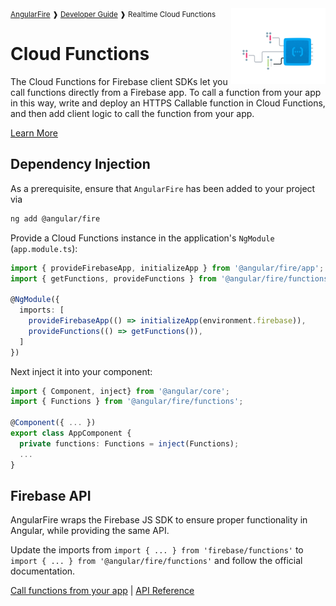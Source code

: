 <img align="right" width="30%" src="images/functions-illo_1x.png">

<small>
<a href="https://github.com/angular/angularfire">AngularFire</a> &#10097; <a href="../README.md#developer-guide">Developer Guide</a> &#10097; Realtime Cloud Functions
</small>

# Cloud Functions

The Cloud Functions for Firebase client SDKs let you call functions directly from a Firebase app. To call a function from your app in this way, write and deploy an HTTPS Callable function in Cloud Functions, and then add client logic to call the function from your app.

[Learn More](https://firebase.google.com/docs/functions/get-started)

## Dependency Injection

As a prerequisite, ensure that `AngularFire` has been added to your project via
```bash
ng add @angular/fire
```

Provide a Cloud Functions instance in the application's `NgModule` (`app.module.ts`):

```ts
import { provideFirebaseApp, initializeApp } from '@angular/fire/app';
import { getFunctions, provideFunctions } from '@angular/fire/functions';

@NgModule({
  imports: [
    provideFirebaseApp(() => initializeApp(environment.firebase)),
    provideFunctions(() => getFunctions()),
  ]
})
```

Next inject it into your component:

```ts
import { Component, inject} from '@angular/core';
import { Functions } from '@angular/fire/functions';

@Component({ ... })
export class AppComponent {
  private functions: Functions = inject(Functions);
  ...
}
```

## Firebase API

AngularFire wraps the Firebase JS SDK to ensure proper functionality in Angular, while providing the same API.

Update the imports from `import { ... } from 'firebase/functions'` to `import { ... } from '@angular/fire/functions'` and follow the official documentation.

[Call functions from your app](https://firebase.google.com/docs/functions/callable?gen=2nd#web-modular-api) | [API Reference](https://firebase.google.com/docs/reference/js/functions)
